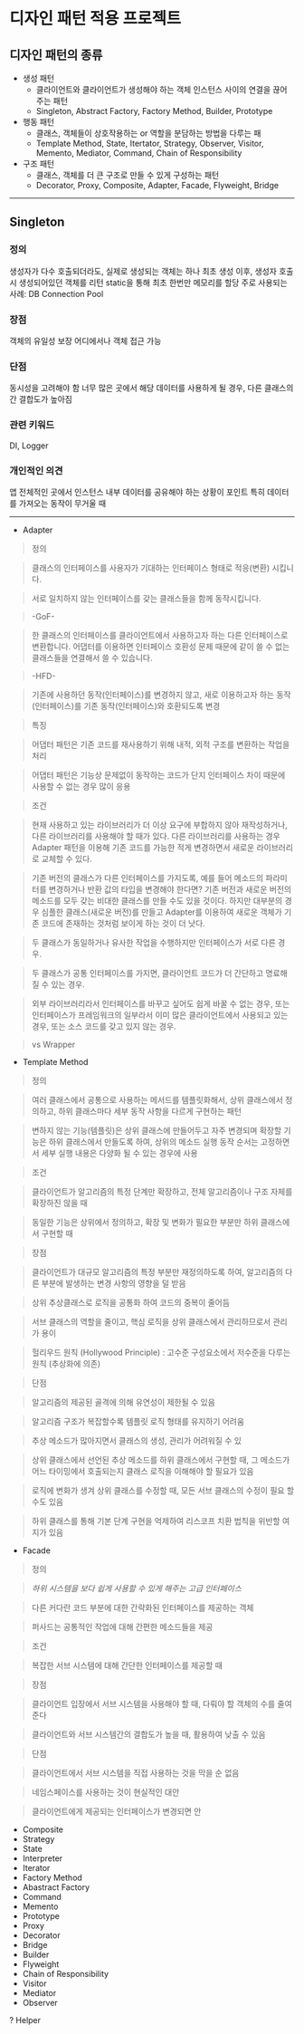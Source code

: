 # 디자인 패턴 적용 프로젝트

## 디자인 패턴의 종류

- 생성 패턴
	- 클라이언트와 클라이언트가 생성해야 하는 객체 인스턴스 사이의 연결을 끊어주는 패턴
	- Singleton, Abstract Factory, Factory Method, Builder, Prototype
- 행동 패턴
	- 클래스, 객체들이 상호작용하는 or 역할을 분담하는 방법을 다루는 패
	- Template Method, State, Itertator, Strategy, Observer, Visitor, Memento, Mediator, Command, Chain of Responsibility
- 구조 패턴
	- 클래스, 객체를 더 큰 구조로 만들 수 있게 구성하는 패턴
	- Decorator, Proxy, Composite, Adapter, Facade, Flyweight, Bridge

<hr/>

## Singleton

### 정의
생성자가 다수 호출되더라도, 실제로 생성되는 객체는 하나
최초 생성 이후, 생성자 호출 시 생성되어있던 객체를 리턴
static을 통해 최초 한번만 메모리를 할당
주로 사용되는 사례: DB Connection Pool

### 장점
객체의 유일성 보장
어디에서나 객체 접근 가능

### 단점
동시성을 고려해야 함
너무 많은 곳에서 해당 데이터를 사용하게 될 경우, 다른 클래스의 간 결합도가 높아짐

### 관련 키워드
DI, Logger

### 개인적인 의견
앱 전체적인 곳에서 인스턴스 내부 데이터를 공유해야 하는 상황이 포인트
특히 데이터를 가져오는 동작이 무거울 때

<hr/>

- Adapter


> 	정의

> 	클래스의 인터페이스를 사용자가 기대하는 인터페이스 형태로 적응(변환) 시킵니다. 

> 	서로 일치하지 않는 인터페이스를 갖는 클래스들을 함께 동작시킵니다.

> 	-GoF-

> 	한 클래스의 인터페이스를 클라이언트에서 사용하고자 하는 다른 인터페이스로 변환합니다. 어댑터를 이용하면 인터페이스 호환성 문제 때문에 같이 쓸 수 없는 클래스들을 연결해서 쓸 수 있습니다.

> 	-HFD-

> 	기존에 사용하던 동작(인터페이스)를 변경하지 않고, 새로 이용하고자 하는 동작(인터페이스)를 기존 동작(인터페이스)와 호환되도록 변경

> 	특징

> 	어댑터 패턴은 기존 코드를 재사용하기 위해 내적, 외적 구조를 변환하는 작업을 처리

> 	어댑터 패턴은 기능상 문제없이 동작하는 코드가 단지 인터페이스 차이 때문에 사용할 수 없는 경우 많이 응용

> 	조건

> 	현재 사용하고 있는 라이브러리가 더 이상 요구에 부합하지 않아 재작성하거나, 다른 라이브러리를 사용해야 할 때가 있다. 다른 라이브러리를 사용하는 경우 Adapter 패턴을 이용해 기존 코드를 가능한 적게 변경하면서 새로운 라이브러리로 교체할 수 있다.

> 	기존 버전의 클래스가 다른 인터페이스를 가지도록, 예를 들어 메소드의 파라미터를 변경하거나 반환 값의 타입을 변경해야 한다면? 기존 버전과 새로운 버전의 메소드를 모두 갖는 비대한 클래스를 만들 수도 있을 것이다. 하지만 대부분의 경우 심플한 클래스(새로운 버전)를 만들고 Adapter를 이용하여 새로운 객체가 기존 코드에 존재하는 것처럼 보이게 하는 것이 더 낫다.

> 	>> 

> 	두 클래스가 동일하거나 유사한 작업을 수행하지만 인터페이스가 서로 다른 경우.

> 	두 클래스가 공통 인터페이스를 가지면, 클라이언트 코드가 더 간단하고 명료해질 수 있는 경우.

> 	외부 라이브러리라서 인터페이스를 바꾸고 싶어도 쉽게 바꿀 수 없는 경우, 또는 인터페이스가 프레임워크의 일부라서 이미 많은 클라이언트에서 사용되고 있는 경우, 또는 소스 코드를 갖고 있지 않는 경우.

> 	vs Wrapper

- Template Method


> 	정의

> 	여러 클래스에서 공통으로 사용하는 메서드를 템플릿화해서, 상위 클래스에서 정의하고, 하위 클래스마다 세부 동작 사항을 다르게 구현하는 패턴

> 	변하지 않는 기능(템플릿)은 상위 클래스에 만들어두고 자주 변경되며 확장할 기능은 하위 클래스에서 만들도록 하여, 상위의 메소드 실행 동작 순서는 고정하면서 세부 실행 내용은 다양화 될 수 있는 경우에 사용

> 	조건

> 	클라이언트가 알고리즘의 특정 단계만 확장하고, 전체 알고리즘이나 구조 자체를 확장하진 않을 때

> 	동일한 기능은 상위에서 정의하고, 확장 및 변화가 필요한 부분만 하위 클래스에서 구현할 때 

> 	장점

> 	 클라이언트가 대규모 알고리즘의 특정 부분만 재정의하도록 하여, 알고리즘의 다른 부분에 발생하는 변경 사항의 영향을 덜 받음

> 	상위 추상클래스로 로직을 공통화 하여 코드의 중복이 줄어듬

> 	서브 클래스의 역할을 줄이고, 핵심 로직을 상위 클래스에서 관리하므로서 관리가 용이

> 	헐리우드 원칙 (Hollywood Principle) : 고수준 구성요소에서 저수준을 다루는 원칙 (추상화에 의존)

> 	 단점

> 	 알고리즘의 제공된 골격에 의해 유연성이 제한될 수 있음

> 	알고리즘 구조가 복잡할수록 템플릿 로직 형태를 유지하기 어려움

> 	추상 메소드가 많아지면서 클래스의 생성, 관리가 어려워질 수 있

> 	상위 클래스에서 선언된 추상 메소드를 하위 클래스에서 구현할 때, 그 메소드가 어느 타이밍에서 호출되는지 클래스 로직을 이해해야 할 필요가 있음

> 	로직에 변화가 생겨 상위 클래스를 수정할 때, 모든 서브 클래스의 수정이 필요 할수도 있음

> 	하위 클래스를 통해 기본 단계 구현을 억제하여 리스코프 치환 법칙을 위반할 여지가 있음

- Facade


> 	정의

> 	*하위 시스템을 보다 쉽게 사용할 수 있게 해주는 고급 인터페이스*

> 	다른 커다란 코드 부분에 대한 간략화된 인터페이스를 제공하는 객체

> 	퍼사드는 공통적인 작업에 대해 간편한 메소드들을 제공

> 	조건 

> 	복잡한 서브 시스템에 대해 간단한 인터페이스를 제공할 때

> 	장점

> 	클라이언트 입장에서 서브 시스템을 사용해야 할 때, 다뤄야 할 객체의 수를 줄여준다

> 	클라이언트와 서브 시스템간의 결합도가 높을 때, 활용하여 낮출 수 있음

> 	단점

> 	클라이언트에서 서브 시스템을 직접 사용하는 것을 막을 순 없음

> 	네임스페이스를 사용하는 것이 현실적인 대안

> 	클라이언트에게 제공되는 인터페이스가 변경되면 안 

- Composite
- Strategy
- State
- Interpreter
- Iterator
- Factory Method
- Abastract Factory
- Command
- Memento
- Prototype
- Proxy
- Decorator
- Bridge
- Builder
- Flyweight
- Chain of Responsibility
- Visitor
- Mediator
- Observer

? Helper

